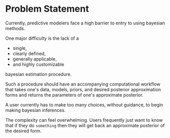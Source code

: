 Problem Statement
==================

Currently, predictive modelers face a high barrier to entry to using bayesian methods.

One major difficulty is the lack of a
- single,
- clearly defined,
- generally applicable,
- and highly customizable


bayesian estimation procedure.

Such a procedure should have an accompanying computational workflow that takes one's data, models, priors, and desired posterior approximation forms and returns the parameters of one's approximate posterior.

A user currently has to make too many choices, without guidance, to begin making bayesian inferences.

The complexity can feel overwhelming. Users frequently just want to know that if they do `something` then they will get back an approximate posterior of the desired form.
